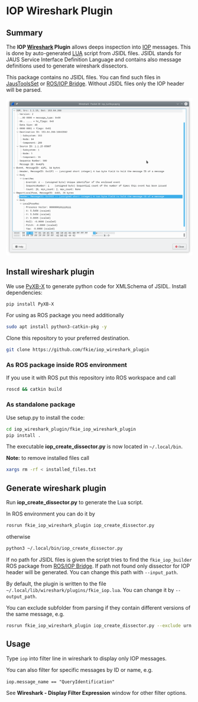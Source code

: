 # IOP Wireshark Plugin

## Summary

The **IOP [Wireshark][wireshark] Plugin** allows deeps inspection into [IOP][iop] messages. This is done by auto-generated [LUA][lua] script from JSIDL files. JSIDL stands for JAUS Service Interface Definition Language and contains also message definitions used to generate wireshark dissectors.

This package contains no JSIDL files. You can find such files in [JausToolsSet][jts] or [ROS/IOP Bridge][ros_iop_bridge]. Without JSIDL files only the IOP header will be parsed.

![Example Image](iop_packet_example.png)

## Install wireshark plugin

We use [PyXB-X](https://github.com/renalreg/PyXB-X) to generate python code for XMLSchema of JSIDL. Install dependencies:
```bash
pip install PyXB-X
```

For using as ROS package you need additionally
```bash
sudo apt install python3-catkin-pkg -y
```

Clone this repository to your preferred destination.

```bash
git clone https://github.com/fkie/iop_wireshark_plugin
```

### As ROS package inside ROS environment

If you use it with ROS put this repository into ROS workspace and call  

  ```bash
  roscd && catkin build
  ```

### As standalone package

Use setup.py to install the code:

  ```bash
  cd iop_wireshark_plugin/fkie_iop_wireshark_plugin
  pip install .
  ```

  The executable **iop_create_dissector.py** is now located in `~/.local/bin`.

  **Note:** to remove installed files call

  ```bash
  xargs rm -rf < installed_files.txt
  ```

## Generate wireshark plugin

Run **iop_create_dissector.py** to generate the Lua script.

In ROS environment you can do it by

```bash
rosrun fkie_iop_wireshark_plugin iop_create_dissector.py
```

otherwise

```bash
python3 ~/.local/bin/iop_create_dissector.py
```

If no path for JSIDL files is given the script tries to find the `fkie_iop_builder` ROS package from [ROS/IOP Bridge][ros_iop_bridge]. If path not found only dissector for IOP header will be generated. You can change this path with `--input_path`.

By default, the plugin is written to the file `~/.local/lib/wireshark/plugins/fkie_iop.lua`. You can change it by `--output_path`.

You can exclude subfolder from parsing if they contain different versions of the same message, e.g.

```bash
rosrun fkie_iop_wireshark_plugin iop_create_dissector.py --exclude urn.jaus.jss.core-v1.0
```

## Usage

Type `iop` into filter line in wireshark to display only IOP messages.

You can also filter for specific messages by ID or name, e.g.

`iop.message_name == "QueryIdentification"`

See **Wireshark - Display Filter Expression** window for other filter options.


[wireshark]: https://www.wireshark.org
[iop]: https://en.wikipedia.org/wiki/UGV_Interoperability_Profile
[lua]: https://www.lua.org
[jts]: https://github.com/jaustoolset/jaustoolset
[ros_iop_bridge]: https://github.com/fkie/iop_core
[pyxb]: https://pypi.org/project/PyXB
